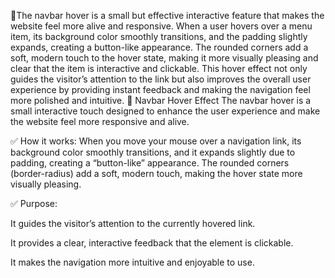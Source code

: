 🌟The navbar hover is a small but effective interactive feature that makes the website feel more alive and responsive. When a user hovers over a menu item, its background color smoothly transitions, and the padding slightly expands, creating a button-like appearance. The rounded corners add a soft, modern touch to the hover state, making it more visually pleasing and clear that the item is interactive and clickable. This hover effect not only guides the visitor’s attention to the link but also improves the overall user experience by providing instant feedback and making the navigation feel more polished and intuitive.
🌟 Navbar Hover Effect
The navbar hover is a small interactive touch designed to enhance the user experience and make the website feel more responsive and alive.

✅ How it works:
When you move your mouse over a navigation link, its background color smoothly transitions, and it expands slightly due to padding, creating a “button-like” appearance.
The rounded corners (border-radius) add a soft, modern touch, making the hover state more visually pleasing.

✅ Purpose:

It guides the visitor’s attention to the currently hovered link.

It provides a clear, interactive feedback that the element is clickable.

It makes the navigation more intuitive and enjoyable to use.
